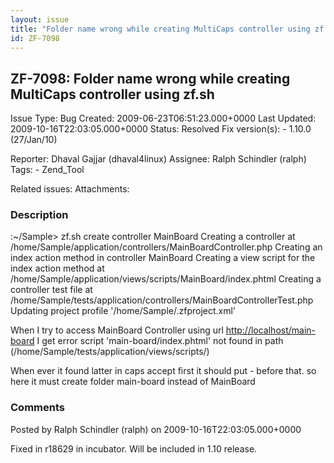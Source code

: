 ```yaml
---
layout: issue
title: "Folder name wrong while creating MultiCaps controller using zf.sh"
id: ZF-7098
---
```


ZF-7098: Folder name wrong while creating MultiCaps controller using zf.sh
--------------------------------------------------------------------------

 Issue Type: Bug Created: 2009-06-23T06:51:23.000+0000 Last Updated: 2009-10-16T22:03:05.000+0000 Status: Resolved Fix version(s): - 1.10.0 (27/Jan/10)
 
 Reporter:  Dhaval Gajjar (dhaval4linux)  Assignee:  Ralph Schindler (ralph)  Tags: - Zend\_Tool
 
 Related issues: 
 Attachments: 
### Description

:~/Sample> zf.sh create controller MainBoard Creating a controller at /home/Sample/application/controllers/MainBoardController.php Creating an index action method in controller MainBoard Creating a view script for the index action method at /home/Sample/application/views/scripts/MainBoard/index.phtml Creating a controller test file at /home/Sample/tests/application/controllers/MainBoardControllerTest.php Updating project profile '/home/Sample/.zfproject.xml'

When I try to access MainBoard Controller using url <http://localhost/main-board> I get error script 'main-board/index.phtml' not found in path (/home/Sample/tests/application/views/scripts/)

When ever it found latter in caps accept first it should put - before that. so here it must create folder main-board instead of MainBoard

 

 

### Comments

Posted by Ralph Schindler (ralph) on 2009-10-16T22:03:05.000+0000

Fixed in r18629 in incubator. Will be included in 1.10 release.

 

 